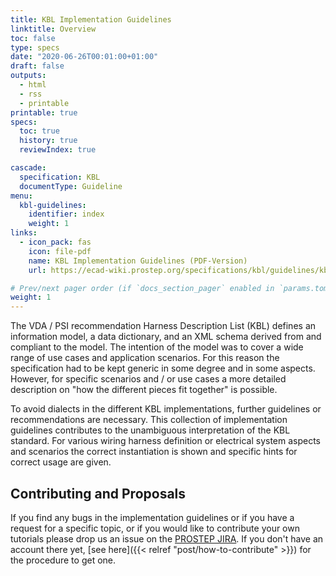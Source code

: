 ```yaml
---
title: KBL Implementation Guidelines
linktitle: Overview
toc: false
type: specs
date: "2020-06-26T00:01:00+01:00"
draft: false
outputs:
  - html
  - rss
  - printable
printable: true
specs:
  toc: true
  history: true
  reviewIndex: true

cascade: 
  specification: KBL
  documentType: Guideline
menu:
  kbl-guidelines:
    identifier: index    
    weight: 1
links:
  - icon_pack: fas
    icon: file-pdf
    name: KBL Implementation Guidelines (PDF-Version)
    url: https://ecad-wiki.prostep.org/specifications/kbl/guidelines/kbl-guidelines.pdf 

# Prev/next pager order (if `docs_section_pager` enabled in `params.toml`)
weight: 1
---
```

The VDA / PSI recommendation Harness Description List (KBL) defines an information model, a data dictionary, and an XML schema derived from and compliant to the model. The intention of the model was to cover a wide range of use cases and application scenarios. For this reason the specification had to be kept generic in some degree and in some aspects. However, for specific scenarios and / or use cases a more detailed description on "how the different pieces fit together" is possible. 
<!--more--> 

To avoid dialects in the different KBL implementations, further guidelines or recommendations are necessary. This collection of implementation guidelines contributes to the unambiguous interpretation of the KBL standard. For various wiring harness definition or electrical system aspects and scenarios the correct instantiation is shown and specific hints for correct usage are given.

## Contributing and Proposals 
If you find any bugs in the implementation guidelines or if you have a request for a specific topic, or if you would like to contribute your own tutorials please drop us an issue on the [PROSTEP JIRA](https://prostep-ivip.atlassian.net/projects/KBLFRM/). If you don't have an account there yet, [see here]({{< relref "post/how-to-contribute" >}}) for the procedure to get one.
